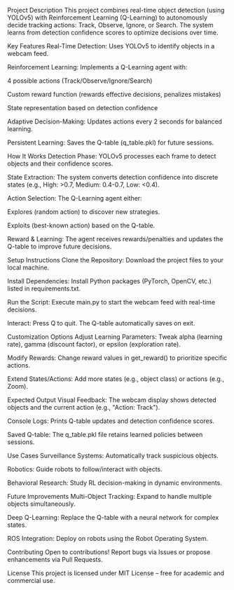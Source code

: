 
Project Description
This project combines real-time object detection (using YOLOv5) with Reinforcement Learning (Q-Learning) to autonomously decide tracking actions: Track, Observe, Ignore, or Search. The system learns from detection confidence scores to optimize decisions over time.

Key Features
Real-Time Detection: Uses YOLOv5 to identify objects in a webcam feed.

Reinforcement Learning: Implements a Q-Learning agent with:

4 possible actions (Track/Observe/Ignore/Search)

Custom reward function (rewards effective decisions, penalizes mistakes)

State representation based on detection confidence

Adaptive Decision-Making: Updates actions every 2 seconds for balanced learning.

Persistent Learning: Saves the Q-table (q_table.pkl) for future sessions.

How It Works
Detection Phase: YOLOv5 processes each frame to detect objects and their confidence scores.

State Extraction: The system converts detection confidence into discrete states (e.g., High: >0.7, Medium: 0.4-0.7, Low: <0.4).

Action Selection: The Q-Learning agent either:

Explores (random action) to discover new strategies.

Exploits (best-known action) based on the Q-table.

Reward & Learning: The agent receives rewards/penalties and updates the Q-table to improve future decisions.

Setup Instructions
Clone the Repository: Download the project files to your local machine.

Install Dependencies: Install Python packages (PyTorch, OpenCV, etc.) listed in requirements.txt.

Run the Script: Execute main.py to start the webcam feed with real-time decisions.

Interact: Press Q to quit. The Q-table automatically saves on exit.

Customization Options
Adjust Learning Parameters: Tweak alpha (learning rate), gamma (discount factor), or epsilon (exploration rate).

Modify Rewards: Change reward values in get_reward() to prioritize specific actions.

Extend States/Actions: Add more states (e.g., object class) or actions (e.g., Zoom).

Expected Output
Visual Feedback: The webcam display shows detected objects and the current action (e.g., "Action: Track").

Console Logs: Prints Q-table updates and detection confidence scores.

Saved Q-table: The q_table.pkl file retains learned policies between sessions.

Use Cases
Surveillance Systems: Automatically track suspicious objects.

Robotics: Guide robots to follow/interact with objects.

Behavioral Research: Study RL decision-making in dynamic environments.

Future Improvements
Multi-Object Tracking: Expand to handle multiple objects simultaneously.

Deep Q-Learning: Replace the Q-table with a neural network for complex states.

ROS Integration: Deploy on robots using the Robot Operating System.

Contributing
Open to contributions! Report bugs via Issues or propose enhancements via Pull Requests.

License
This project is licensed under MIT License – free for academic and commercial use.

